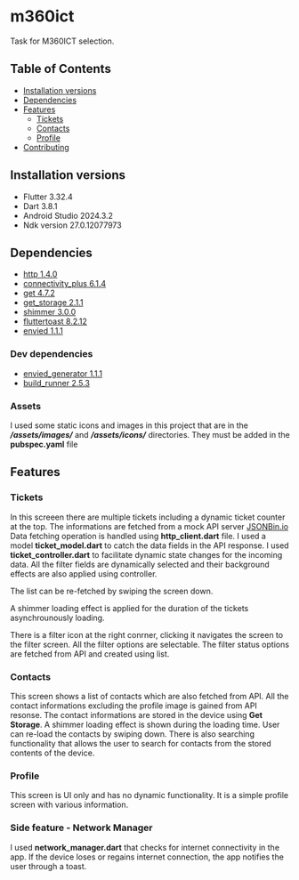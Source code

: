 # m360ict

Task for M360ICT selection.

## Table of Contents
- [Installation versions](#installation-versions)
- [Dependencies](#dependencies)
- [Features](#features)
  - [Tickets](#tickets)
  - [Contacts](#contacts)
  - [Profile](#profile)
- [Contributing](#contributing)

## Installation versions
- Flutter 3.32.4
- Dart 3.8.1
- Android Studio 2024.3.2
- Ndk version 27.0.12077973

## Dependencies
- [http 1.4.0](https://pub.dev/packages/http/versions/1.4.0)
- [connectivity_plus 6.1.4](https://pub.dev/packages/connectivity_plus/versions/6.1.4) 
- [get 4.7.2](https://pub.dev/packages/get/versions/4.7.2) 
- [get_storage 2.1.1](https://pub.dev/packages/get_storage/versions/2.1.1) 
- [shimmer 3.0.0](https://pub.dev/packages/shimmer/versions/3.0.0) 
- [fluttertoast 8.2.12](https://pub.dev/packages/fluttertoast/versions/8.2.12) 
- [envied 1.1.1](https://pub.dev/packages/envied/versions/1.1.1)

### Dev dependencies
- [envied_generator 1.1.1](https://pub.dev/packages/envied_generator/versions/1.1.1)
- [build_runner 2.5.3](https://pub.dev/packages/build_runner/versions/2.5.3)

### Assets
I used some static icons and images in this project that are in the <b><i>/assets/images/</i></b> and <b><i>/assets/icons/</i></b> directories. They must be added in the <b>pubspec.yaml</b> file

## Features
### Tickets
In this screeen there are multiple tickets including a dynamic ticket counter at the top. The informations are fetched from a mock API server [JSONBin.io](https://jsonbin.io/) Data fetching operation is handled using <b>http_client.dart</b> file. I used a model <b>ticket_model.dart</b> to catch the data fields in the API response. I used <b>ticket_controller.dart</b> to facilitate dynamic state changes for the incoming data. All the filter fields are dynamically selected and their background effects are also applied using controller.

The list can be re-fetched by swiping the screen down.

A shimmer loading effect is applied for the duration of the tickets asynchrounously loading.

There is a filter icon at the right conrner, clicking it navigates the screen to the filter screen. All the filter options are selectable. The filter status options are fetched from API and created using list. 

### Contacts
This screen shows a list of contacts which are also fetched from API. All the contact informations excluding the profile image is gained from API resonse. The contact informations are stored in the device using <b>Get Storage</b>. A shimmer loading effect is shown during the loading time. User can re-load the contacts by swiping down. There is also searching functionality that allows the user to search for contacts from the stored contents of the device. 

### Profile
This screen is UI only and has no dynamic functionality. It is a simple profile screen with various information.

### Side feature - Network Manager
I used <b>network_manager.dart</b> that checks for internet connectivity in the app. If the device loses or regains internet connection, the app notifies the user through a toast.

